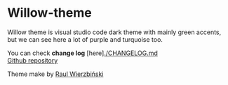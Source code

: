 # Willow-theme

Willow theme is visual studio code dark theme with mainly green accents, but we can see here a lot of purple and turquoise too.

You can check **change log** [here][./CHANGELOG.md](https://github.com/Wierzba13/willow-theme/blob/main/CHANGELOG.md)  
[Github repository](https://github.com/Wierzba13/willow-theme)

Theme make by [Raul Wierzbiński](https://github.com/Wierzba13)

